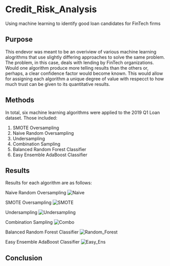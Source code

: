 # Credit_Risk_Analysis
Using machine learning to identify good loan candidates for FinTech firms


## Purpose
This endevor was meant to be an overiview of various machine learning alogrithms that use slightly differing approaches to solve the same problem. The problem, in this case, deals with lending by FinTech organizations. Would one algorithm produce more telling results than the others or, perhaps, a clear confidence factor would become known. This would allow for assigning each algorithm a unique degree of value with respecct to how much trust can be given to its quantitative results. 

## Methods
In total, six machine learning algorithms were applied to the 2019 Q1 Loan dataset. Those included:

 1. SMOTE Oversampling 
 2. Naive Random Oversampling
 3. Undersampling
 4. Combination Sampling
 5. Balanced Random Forest Classifier
 6. Easy Ensemble AdaBoost Classifier



## Results
Results for each algorithm are as follows:

Naive Random Oversampling
![Naive](https://user-images.githubusercontent.com/109499859/217662595-802b76e3-1acf-4c19-bf9c-68f39959cf49.png)

SMOTE Oversampling 
![SMOTE](https://user-images.githubusercontent.com/109499859/217662659-f457a17b-1b27-433e-b38b-7dc918e0c6f8.png)

Undersampling
![Undersampling](https://user-images.githubusercontent.com/109499859/217662716-4454f9b2-d167-418f-a4ef-33d15bc916ad.png)

Combination Sampling
![Combo](https://user-images.githubusercontent.com/109499859/217662751-12e9f775-235c-423a-b174-33671f88dab8.png)

Balanced Random Forest Classifier
![Random_Forest](https://user-images.githubusercontent.com/109499859/217662794-8930090a-22c5-435c-bebd-117a02aa6757.png)

Easy Ensemble AdaBoost Classifier
![Easy_Ens](https://user-images.githubusercontent.com/109499859/217662824-6f661f83-735c-49b1-9f55-0206d9d9adda.png)


## Conclusion


